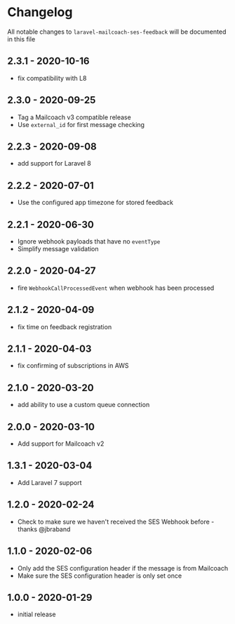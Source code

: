 # Changelog

All notable changes to `laravel-mailcoach-ses-feedback` will be documented in this file

## 2.3.1 - 2020-10-16

- fix compatibility with L8

## 2.3.0 - 2020-09-25

- Tag a Mailcoach v3 compatible release
- Use `external_id` for first message checking

## 2.2.3 - 2020-09-08

- add support for Laravel 8

## 2.2.2 - 2020-07-01

- Use the configured app timezone for stored feedback

## 2.2.1 - 2020-06-30

- Ignore webhook payloads that have no `eventType`
- Simplify message validation

## 2.2.0 - 2020-04-27

- fire `WebhookCallProcessedEvent` when webhook has been processed

## 2.1.2 - 2020-04-09

- fix time on feedback registration

## 2.1.1 - 2020-04-03

- fix confirming of subscriptions in AWS

## 2.1.0 - 2020-03-20

- add ability to use a custom queue connection

## 2.0.0 - 2020-03-10

- Add support for Mailcoach v2

## 1.3.1 - 2020-03-04

- Add Laravel 7 support

## 1.2.0 - 2020-02-24

- Check to make sure we haven't received the SES Webhook before - thanks @jbraband

## 1.1.0 - 2020-02-06

- Only add the SES configuration header if the message is from Mailcoach
- Make sure the SES configuration header is only set once 

## 1.0.0 - 2020-01-29

- initial release
